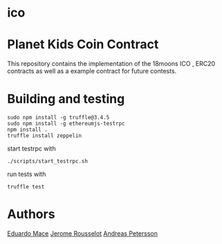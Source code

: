 # ico
Planet Kids Coin Contract
=================
This repository contains the implementation of the 18moons ICO , ERC20 contracts as well as a example contract for future contests.


Building and testing
=====================

    sudo npm install -g truffle@3.4.5    
    sudo npm install -g ethereumjs-testrpc
    npm install .                        
    truffle install zeppelin
                            
start testrpc with
 
    ./scripts/start_testrpc.sh
    
run tests with
 
    truffle test


Authors
=======

[Eduardo Mace](https://github.com/edumace)
[Jerome Rousselot](https://github.com/jeromerousselot)
[Andreas Petersson](https://github.com/apetersson)
